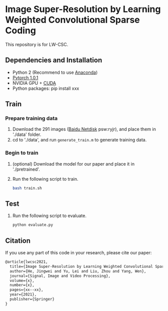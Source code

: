 # Image Super-Resolution by Learning Weighted Convolutional Sparse Coding
This repository is for LW-CSC.

## Dependencies and Installation
* Python 2 (Recommend to use [Anaconda](https://www.anaconda.com/distribution/#linux))
* [Pytorch 1.0.1](https://pytorch.org/)
* NVIDIA GPU + [CUDA](https://developer.nvidia.com/cuda-downloads)
* Python packages: pip install xxx
## Train
### Prepare training data
1. Download the 291 images ([Baidu Netdisk](https://pan.baidu.com/s/1bEajYJm_X5aVoXdS3RcbQg) psw:ryjr), and place them in './data' folder.
2. cd to './data', and run `generate_train.m` to generate training data.

### Begin to train
1. (optional) Download the model for our paper and place it in './pretrained'.
2. Run the following script to train.

	```bash
    bash train.sh
   ```


## Test
1. Run the following script to evaluate.

   ```python
   python evaluate.py
   ```

## Citation

If you use any part of this code in your research, please cite our paper:

```latex
@article{lwcsc2021,
  title={Image Super-Resolution by Learning Weighted Convolutional Sparse Coding},
  author={He, Jingwei and Yu, Lei and Liu, Zhou and Yang, Wen},
  journal={Signal, Image and Video Processing},
  volume={x},
  number={x},
  pages={xx--xx},
  year={2021},
  publisher={Springer}
}
```

